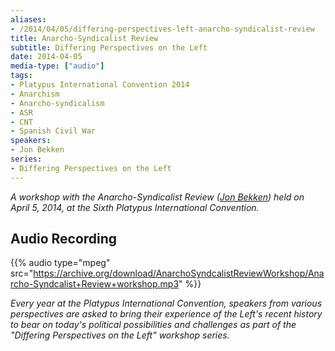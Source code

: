 ```yaml
---
aliases:
- /2014/04/05/differing-perspectives-left-anarcho-syndicalist-review
title: Anarcho-Syndicalist Review
subtitle: Differing Perspectives on the Left
date: 2014-04-05
media-type: ["audio"]
tags:
- Platypus International Convention 2014
- Anarchism
- Anarcho-syndicalism
- ASR
- CNT
- Spanish Civil War
speakers:
- Jon Bekken
series:
- Differing Perspectives on the Left
---
```


_A workshop with the Anarcho-Syndicalist Review ([Jon Bekken](/speakers/jon-bekken/)) held on April 5, 2014, at the Sixth Platypus International Convention._

## Audio Recording

{{% audio type="mpeg" src="https://archive.org/download/AnarchoSyndcalistReviewWorkshop/Anarcho-Syndcalist+Review+workshop.mp3" %}}


_Every year at the Platypus International Convention, speakers from various perspectives are asked to bring their experience of the Left's recent history to bear on today's political possibilities and challenges as part of the "Differing Perspectives on the Left" workshop series._
